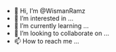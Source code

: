 - 👋 Hi, I’m @WismanRamz
- 👀 I’m interested in ...
- 🌱 I’m currently learning ...
- 💞️ I’m looking to collaborate on ...
- 📫 How to reach me ...

<!---
WismanRamz/WismanRamz is a ✨ special ✨ repository because its `README.md` (this file) appears on your GitHub profile.
You can click the Preview link to take a look at your changes.
--->
